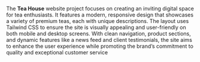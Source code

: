 The **Tea House** website project focuses on creating an inviting digital space for tea enthusiasts. 
It features a modern, responsive design that showcases a variety of premium teas, each with unique descriptions. 
The layout uses Tailwind CSS to ensure the site is visually appealing and user-friendly on both mobile and desktop screens. 
With clean navigation, product sections, and dynamic features like a news feed and client testimonials, 
the site aims to enhance the user experience while promoting the brand’s commitment to quality and exceptional customer service
